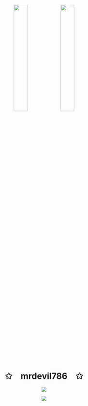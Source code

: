 <p align="center">
    <img src="https://user-images.githubusercontent.com/65187002/144930161-2f783401-8d27-4fdf-a2f7-cc0ba32f1f1f.gif" width="30%" style="max-width:100%; height:auto; display:inline-block;">
    <img src="https://user-images.githubusercontent.com/65187002/144930161-2f783401-8d27-4fdf-a2f7-cc0ba32f1f1f.gif" width="30%" style="max-width:100%; height:auto; display:inline-block;">
</p>

<h1 align="center">✩&emsp;mrdevil786&emsp;✩</h1>

<p align="center">
    <img src="https://readme-typing-svg.herokuapp.com/?lines=Yoooooooooooooooo;Welcome+to+my+profile!;Have+a+look+around!&font=Fira%20Code&color=%23D62F79&center=true&width=280&height=50" style="max-width:100%; height:auto;">
</p>

<p align="center">
    <img id="preview" src="https://komarev.com/ghpvc/?username=mrdevil786&color=grey" style="max-width:100%; height:auto;">
</p>
